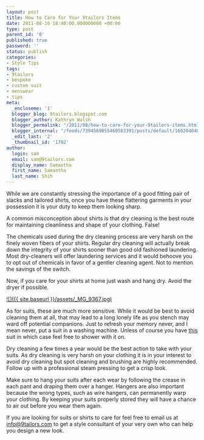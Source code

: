 ```yaml
---
layout: post
title: How to Care for Your 9tailors Items
date: 2011-08-16 18:40:00.000000000 +00:00
type: post
parent_id: '0'
published: true
password: ''
status: publish
categories:
- Style Tips
tags:
- 9tailors
- bespoke
- custom suit
- menswear
- tips
meta:
  _encloseme: '1'
  blogger_blog: 9tailors.blogspot.com
  blogger_author: Kathryn Walsh
  blogger_permalink: "/2011/08/how-to-care-for-your-9tailors-items.html"
  blogger_internal: "/feeds/7394569855460563391/posts/default/1602040401121928827"
  _edit_last: '2'
  _thumbnail_id: '1702'
author:
  login: sam
  email: sam@9tailors.com
  display_name: Samantha
  first_name: Samantha
  last_name: Shih
---
```

While we are constantly stressing the importance of a good fitting pair of slacks and tailored shirts, once you have these flattering garments in your possession it is your duty to keep them looking sharp.

A common misconception about shirts is that dry cleaning is the best route for maintaining cleanliness and shape of your clothing. False!

The chemicals used during the dry cleaning process are very harsh on the finely woven fibers of your shirts. Regular dry cleaning will actually break down the integrity of your shirts sooner than good old fashioned laundering. Most dry-cleaners will offer laundering services and it would behoove you to opt out of chemicals in favor of a gentler cleaning agent. Not to mention the savings of the switch.

Now, if you care for your shirts at home just wash and hang dry. Avoid the dryer if possible.

[![]({{ site.baseurl }}/assets/_MG_9367.jpg)](http://1.bp.blogspot.com/-LT0pwFjamiI/TkvuRsUVufI/AAAAAAAAAto/ZvC1Eujp3iw/s1600/_MG_9367.jpg)

As for suits, these are much more sensitive. While it would be best to avoid cleaning them at all, that may lead to a long lonely life as you stench may ward off potential companions. Just to refresh your memory never, and I mean never, put a suit in a washing machine. Unless of course you have [this](http://web-japan.org/trends/07_lifestyle/lif080707.html) suit in which case feel free to shower with it on.

Dry cleaning a few times a year would be the best action to take with your suits. As dry cleaning is very harsh on your clothing it is in your interest to avoid dry cleaning but spot cleaning and brushing are highly recommended. Follow up with a professional steam pressing to get a crisp look.

Make sure to hang your suits after each wear by following the crease in each pant and draping them over a hanger. Hangers are also important because the wrong types, such as wire hangers, can permanently warp your clothing. By keeping your suits properly stored they will have a chance to air out before you wear them again.

If you are looking for suits or shirts to care for feel free to email us at info@9tailors.com to get a style consultant of your very own who can help you design a new look.